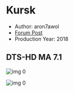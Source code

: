 # Kursk

* Author: aron7awol
* [Forum Post](https://www.avsforum.com/threads/bass-eq-for-filtered-movies.2995212/post-57723668)
* Production Year: 2018

## DTS-HD MA 7.1

![img 0](https://i.imgur.com/u78HIej.jpg)

![img 0](https://i.imgur.com/UFpIV3n.png)

